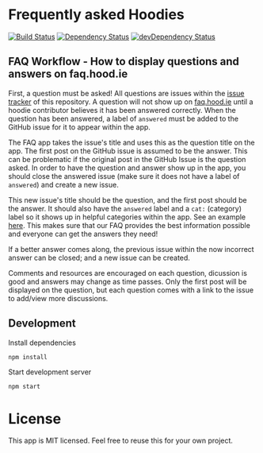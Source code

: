 # Frequently asked Hoodies
[![Build Status](https://travis-ci.org/hoodiehq/faq.svg)](https://travis-ci.org/hoodiehq/faq)
[![Dependency Status](https://david-dm.org/hoodiehq/faq.svg)](https://david-dm.org/hoodiehq/faq)
[![devDependency Status](https://david-dm.org/hoodiehq/faq/dev-status.svg)](https://david-dm.org/hoodiehq/faq#info=devDependencies)

## FAQ Workflow - How to display questions and answers on faq.hood.ie

First, a question must be asked! All questions are issues within the [issue tracker](https://github.com/hoodiehq/faq/issues) of this repository. A question will not show up on [faq.hood.ie](http://faq.hood.ie) until a hoodie contributor believes it has been answered correctly. When the question has been answered, a label of `answered` must be added to the GitHub issue for it to appear within the app.

The FAQ app takes the issue's title and uses this as the question title on the app. The first post on the GitHub issue is assumed to be the answer. This can be problematic if the original post in the GitHub Issue is the question asked. In order to have the question and answer show up in the app, you should close the answered issue (make sure it does not have a label of `answered`) and create a new issue. 

This new issue's title should be the question, and the first post should be the answer. It should also have the `answered` label and a `cat:` (category) label so it shows up in helpful categories within the app. See an example [here](https://github.com/hoodiehq/faq/issues/30). This makes sure that our FAQ provides the best information possible and everyone can get the answers they need!

If a better answer comes along, the previous issue within the now incorrect answer can be closed; and a new issue can be created.

Comments and resources are encouraged on each question, dicussion is good and answers may change as time passes. Only the first post will be displayed on the question, but each question comes with a link to the issue to add/view more discussions.


## Development

Install dependencies

```bash
npm install
```

Start development server

```bash
npm start
```

# License

This app is MIT licensed. Feel free to reuse this for your own project.
